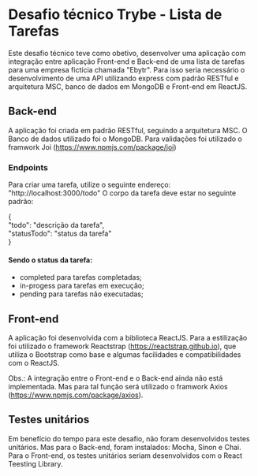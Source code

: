 # Desafio técnico Trybe - Lista de Tarefas

Este desafio técnico teve como obetivo, desenvolver uma aplicação com integração entre aplicação Front-end e Back-end de uma lista de tarefas para uma empresa fictícia chamada "Ebytr". Para isso seria necessário o desenvolvimento de uma API utilizando express com padrão RESTful e arquitetura MSC, banco de dados em MongoDB e Front-end em ReactJS.


## Back-end
A aplicação foi criada em padrão RESTful, seguindo a arquitetura MSC.
O Banco de dados utilizado foi o MongoDB.
Para validações foi utilizado o framwork Joi (https://www.npmjs.com/package/joi)

### Endpoints
Para criar uma tarefa, utilize o seguinte endereço: "http://localhost:3000/todo"
O corpo da tarefa deve estar no seguinte padrão:

{ <br/>
  "todo": "descrição da tarefa",<br/>
  "statusTodo": "status da tarefa"<br/>
}<br/>

#### Sendo o status da tarefa:
- completed para tarefas completadas;
- in-progess para tarefas em execução;
- pending para tarefas não executadas;


## Front-end
A aplicação foi desenvolvida com a biblioteca ReactJS. Para a estilização foi utilizado o framework Reactstrap (https://reactstrap.github.io), que utiliza o Bootstrap como base e algumas facilidades e compatibilidades com o ReactJS.

Obs.: A integração entre o Front-end e o Back-end ainda não está implementada. Mas para tal função será utilizado o framwork Axios (https://www.npmjs.com/package/axios).

## Testes unitários
Em benefício do tempo para este desafio, não foram desenvolvidos testes unitários. Mas para o Back-end, foram instalados: Mocha, Sinon e Chai.
Para o Front-end, os testes unitários seriam desenvolvidos com o React Teesting Library.
